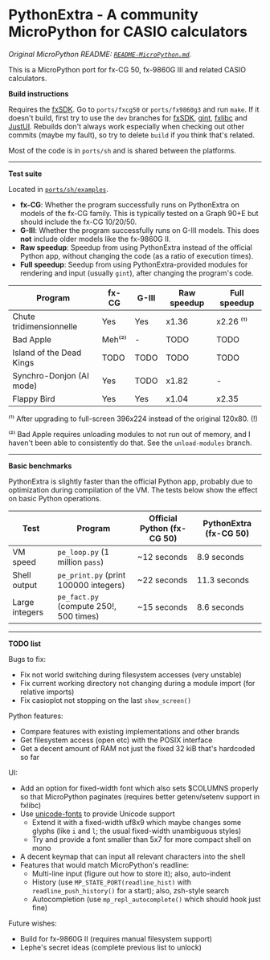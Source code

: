# PythonExtra - A community MicroPython for CASIO calculators

*Original MicroPython README: [`README-MicroPython.md`](README-MicroPython.md).*

This is a MicroPython port for fx-CG 50, fx-9860G III and related CASIO calculators.

**Build instructions**

Requires the [fxSDK](/Lephenixnoir/fxsdk). Go to `ports/fxcg50` or `ports/fx9860g3` and run `make`. If it doesn't build, first try to use the `dev` branches for [fxSDK](/Lephenixnoir/fxSDK), [gint](/Lephenixnoir/gint), [fxlibc](/Lephenixnoir/fxlib) and [JustUI](/Lephenixnoir/JustUI). Rebuilds don't always work especially when checking out other commits (maybe my fault), so try to delete `build` if you think that's related.

Most of the code is in `ports/sh` and is shared between the platforms.

---

**Test suite**

Located in [`ports/sh/examples`](ports/sh/examples).

* **fx-CG**: Whether the program successfully runs on PythonExtra on
  models of the fx-CG family. This is typically tested on a Graph 90+E but
  should include the fx-CG 10/20/50.
* **G-III**: Whether the program successfully runs on G-III models.
  This does **not** include older models like the fx-9860G II.
* **Raw speedup**: Speedup from using PythonExtra instead of the official
  Python app, without changing the code (as a ratio of execution times).
* **Full speedup**: Seedup from using PythonExtra-provided modules for
  rendering and input (usually `gint`), after changing the program's code.

| Program | fx-CG | G-III | Raw speedup | Full speedup |
| ------- | ----- | ----- | ----------- | ------------ |
| Chute tridimensionnelle | Yes | Yes | x1.36 | x2.26 ⁽¹⁾ |
| Bad Apple | Meh⁽²⁾ | - | TODO | TODO |
| Island of the Dead Kings | TODO | TODO | TODO | TODO |
| Synchro-Donjon (AI mode) | Yes | TODO | x1.82 | - |
| Flappy Bird | Yes | Yes | x1.04 | x2.35 |

⁽¹⁾ After upgrading to full-screen 396x224 instead of the original 120x80. (!)

⁽²⁾ Bad Apple requires unloading modules to not run out of memory, and I
haven't been able to consistently do that. See the `unload-modules` branch.

---

**Basic benchmarks**

PythonExtra is slightly faster than the official Python app, probably due to
optimization during compilation of the VM. The tests below show the effect on
basic Python operations.

| Test | Program | Official Python (fx-CG 50) | PythonExtra (fx-CG 50) |
| ---- | ------- | -------------------------- | ---------------------- |
| VM speed | `pe_loop.py` (1 million `pass`) | ~12 seconds | 8.9 seconds |
| Shell output | `pe_print.py` (print 100000 integers) | ~22 seconds | 11.3 seconds |
| Large integers | `pe_fact.py` (compute 250!, 500 times) | ~15 seconds | 8.6 seconds |

---

**TODO list**

Bugs to fix:
- Fix not world switching during filesystem accesses (very unstable)
- Fix current working directory not changing during a module import (for
  relative imports)
- Fix casioplot not stopping on the last `show_screen()`

Python features:
- Compare features with existing implementations and other brands
- Get filesystem access (open etc) with the POSIX interface
- Get a decent amount of RAM not just the fixed 32 kiB that's hardcoded so far

UI:
- Add an option for fixed-width font which also sets $COLUMNS properly so that
  MicroPython paginates (requires better getenv/setenv support in fxlibc)
- Use [unicode-fonts](/Lephenixnoir/unicode-fonts) to provide Unicode support
  * Extend it with a fixed-width uf8x9 which maybe changes some glyphs (like
    `i` and `l`; the usual fixed-width unambiguous styles)
  * Try and provide a font smaller than 5x7 for more compact shell on mono
- A decent keymap that can input all relevant characters into the shell
- Features that would match MicroPython's readline:
   * Multi-line input (figure out how to store it); also, auto-indent
   * History (use `MP_STATE_PORT(readline_hist)` with `readline_push_history()`
     for a start); also, zsh-style search
   * Autocompletion (use `mp_repl_autocomplete()` which should hook just fine)

Future wishes:
- Build for fx-9860G II (requires manual filesystem support)
- Lephe's secret ideas (complete previous list to unlock)

